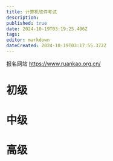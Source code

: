 ```yaml
---
title: 计算机软件考试
description: 
published: true
date: 2024-10-19T03:19:25.406Z
tags: 
editor: markdown
dateCreated: 2024-10-19T03:17:55.372Z
---
```


报名网站 https://www.ruankao.org.cn/

# 初级





# 中级







# 高级